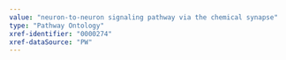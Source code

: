 ```yaml
---
value: "neuron-to-neuron signaling pathway via the chemical synapse"
type: "Pathway Ontology"
xref-identifier: "0000274"
xref-dataSource: "PW"
---
```

